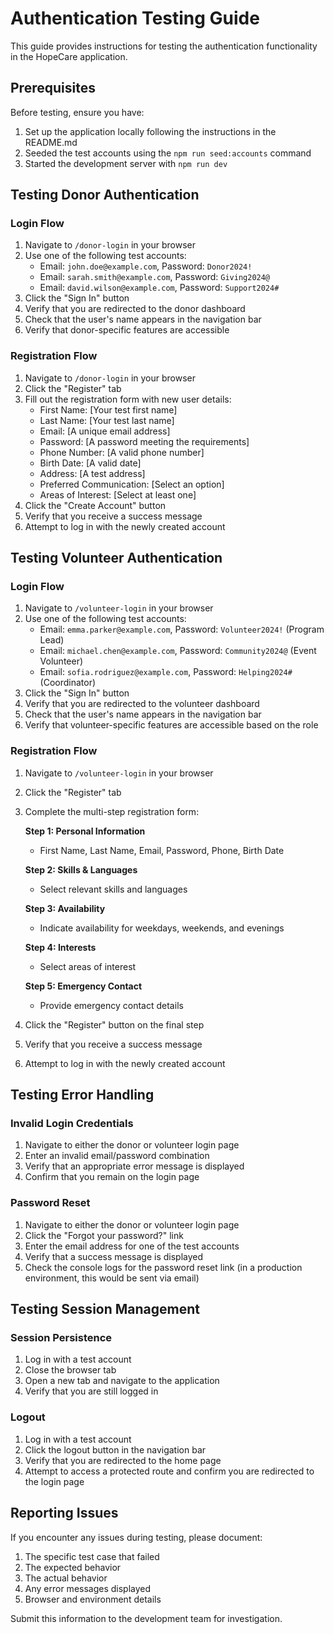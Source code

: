 # Authentication Testing Guide

This guide provides instructions for testing the authentication functionality in the HopeCare application.

## Prerequisites

Before testing, ensure you have:

1. Set up the application locally following the instructions in the README.md
2. Seeded the test accounts using the `npm run seed:accounts` command
3. Started the development server with `npm run dev`

## Testing Donor Authentication

### Login Flow

1. Navigate to `/donor-login` in your browser
2. Use one of the following test accounts:
   - Email: `john.doe@example.com`, Password: `Donor2024!`
   - Email: `sarah.smith@example.com`, Password: `Giving2024@`
   - Email: `david.wilson@example.com`, Password: `Support2024#`
3. Click the "Sign In" button
4. Verify that you are redirected to the donor dashboard
5. Check that the user's name appears in the navigation bar
6. Verify that donor-specific features are accessible

### Registration Flow

1. Navigate to `/donor-login` in your browser
2. Click the "Register" tab
3. Fill out the registration form with new user details:
   - First Name: [Your test first name]
   - Last Name: [Your test last name]
   - Email: [A unique email address]
   - Password: [A password meeting the requirements]
   - Phone Number: [A valid phone number]
   - Birth Date: [A valid date]
   - Address: [A test address]
   - Preferred Communication: [Select an option]
   - Areas of Interest: [Select at least one]
4. Click the "Create Account" button
5. Verify that you receive a success message
6. Attempt to log in with the newly created account

## Testing Volunteer Authentication

### Login Flow

1. Navigate to `/volunteer-login` in your browser
2. Use one of the following test accounts:
   - Email: `emma.parker@example.com`, Password: `Volunteer2024!` (Program Lead)
   - Email: `michael.chen@example.com`, Password: `Community2024@` (Event Volunteer)
   - Email: `sofia.rodriguez@example.com`, Password: `Helping2024#` (Coordinator)
3. Click the "Sign In" button
4. Verify that you are redirected to the volunteer dashboard
5. Check that the user's name appears in the navigation bar
6. Verify that volunteer-specific features are accessible based on the role

### Registration Flow

1. Navigate to `/volunteer-login` in your browser
2. Click the "Register" tab
3. Complete the multi-step registration form:
   
   **Step 1: Personal Information**
   - First Name, Last Name, Email, Password, Phone, Birth Date
   
   **Step 2: Skills & Languages**
   - Select relevant skills and languages
   
   **Step 3: Availability**
   - Indicate availability for weekdays, weekends, and evenings
   
   **Step 4: Interests**
   - Select areas of interest
   
   **Step 5: Emergency Contact**
   - Provide emergency contact details
   
4. Click the "Register" button on the final step
5. Verify that you receive a success message
6. Attempt to log in with the newly created account

## Testing Error Handling

### Invalid Login Credentials

1. Navigate to either the donor or volunteer login page
2. Enter an invalid email/password combination
3. Verify that an appropriate error message is displayed
4. Confirm that you remain on the login page

### Password Reset

1. Navigate to either the donor or volunteer login page
2. Click the "Forgot your password?" link
3. Enter the email address for one of the test accounts
4. Verify that a success message is displayed
5. Check the console logs for the password reset link (in a production environment, this would be sent via email)

## Testing Session Management

### Session Persistence

1. Log in with a test account
2. Close the browser tab
3. Open a new tab and navigate to the application
4. Verify that you are still logged in

### Logout

1. Log in with a test account
2. Click the logout button in the navigation bar
3. Verify that you are redirected to the home page
4. Attempt to access a protected route and confirm you are redirected to the login page

## Reporting Issues

If you encounter any issues during testing, please document:

1. The specific test case that failed
2. The expected behavior
3. The actual behavior
4. Any error messages displayed
5. Browser and environment details

Submit this information to the development team for investigation. 
